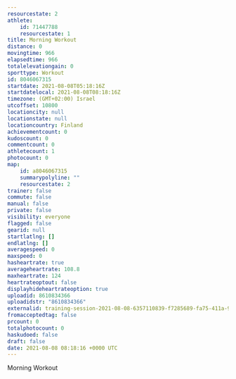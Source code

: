 ```yaml
---
resourcestate: 2
athlete:
    id: 71447788
    resourcestate: 1
title: Morning Workout
distance: 0
movingtime: 966
elapsedtime: 966
totalelevationgain: 0
sporttype: Workout
id: 8046067315
startdate: 2021-08-08T05:18:16Z
startdatelocal: 2021-08-08T08:18:16Z
timezone: (GMT+02:00) Israel
utcoffset: 10800
locationcity: null
locationstate: null
locationcountry: Finland
achievementcount: 0
kudoscount: 0
commentcount: 0
athletecount: 1
photocount: 0
map:
    id: a8046067315
    summarypolyline: ""
    resourcestate: 2
trainer: false
commute: false
manual: false
private: false
visibility: everyone
flagged: false
gearid: null
startlatlng: []
endlatlng: []
averagespeed: 0
maxspeed: 0
hasheartrate: true
averageheartrate: 108.8
maxheartrate: 124
heartrateoptout: false
displayhideheartrateoption: true
uploadid: 8610834366
uploadidstr: "8610834366"
externalid: training-session-2021-08-08-6357110839-f7285689-fa75-411a-93f4-c93e8dcb5b07.fit
fromacceptedtag: false
prcount: 0
totalphotocount: 0
haskudoed: false
draft: false
date: 2021-08-08 08:18:16 +0000 UTC
---
```

Morning Workout